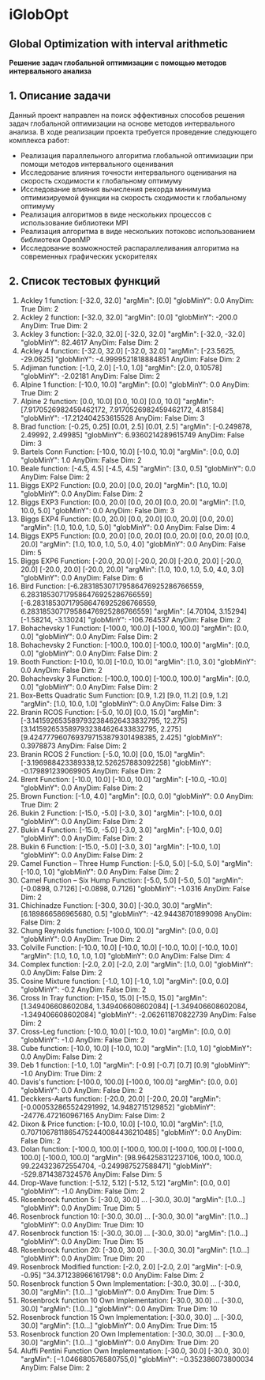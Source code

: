 # iGlobOpt
## Global Optimization with interval arithmetic ###

**Решение задач глобальной оптимизации с помощью методов интервального анализа**

## 1. Описание задачи
Данный проект направлен на поиск эффективных способов решения задач глобальной оптимизации на основе методов интервального анализа. В ходе реализации проекта требуется проведение следующего комплекса работ:
+ Реализация параллельного алгоритма глобальной оптимизации при помощи методов интервального оценивания
+ Исследование влияния точности интервального оценивания на скорость сходимости к глобальному оптимуму
+ Исследование влияния вычисления рекорда минимума оптимизируемой функции на скорость сходимости к глобальному оптимуму
+ Реализация алгоритмов в виде нескольких процессов с использование библиотеки MPI
+ Реализация алгоритма в виде нескольких потоковс использованием библиотеки OpenMP
+ Исследование возможностей распараллеливания алгоритма на современных графических ускорителях

## 2. Список тестовых функций
1. Ackley 1 function: [-32.0, 32.0] "argMin": [0.0] "globMinY": 0.0 AnyDim: True	Dim: 2
2. Ackley 2 function: [-32.0, 32.0] "argMin": [0.0] "globMinY": -200.0 AnyDim: True	Dim: 2
3. Ackley 3 function: [-32.0, 32.0] [-32.0, 32.0] "argMin": [-32.0, -32.0] "globMinY": 82.4617 AnyDim: False	Dim: 2
4. Ackley 4 function: [-32.0, 32.0] [-32.0, 32.0] "argMin": [-23.5625, -29.0625] "globMinY": -4.9999521818884851 AnyDim: False	Dim: 2
5. Adjiman function: [-1.0, 2.0] [-1.0, 1.0] "argMin": [2.0, 0.10578] "globMinY": -2.02181 AnyDim: False	Dim: 2
6. Alpine 1 function: [-10.0, 10.0] "argMin": [0.0] "globMinY": 0.0 AnyDim: True	Dim: 2
7. Alpine 2 function: [0.0, 10.0] [0.0, 10.0] [0.0, 10.0] "argMin": [7.9170526982459462172, 7.9170526982459462172, 4.81584] "globMinY": -17.212404253615528 AnyDim: False	Dim: 3
8. Brad function: [-0.25, 0.25] [0.01, 2.5] [0.01, 2.5] "argMin": [-0.249878, 2.49992, 2.49985] "globMinY": 6.9360214289615749 AnyDim: False	Dim: 3
9. Bartels Conn Function: [-10.0, 10.0] [-10.0, 10.0]  "argMin": [0.0, 0.0] "globMinY": 1.0 AnyDim: False	Dim: 2
10. Beale function: [-4.5, 4.5] [-4.5, 4.5]  "argMin": [3.0, 0.5] "globMinY": 0.0 AnyDim: False	Dim: 2
11. Biggs EXP2 Function: [0.0, 20.0] [0.0, 20.0]  "argMin": [1.0, 10.0] "globMinY": 0.0 AnyDim: False	Dim: 2
12. Biggs EXP3 Function: [0.0, 20.0] [0.0, 20.0] [0.0, 20.0]  "argMin": [1.0, 10.0, 5.0] "globMinY": 0.0 AnyDim: False	Dim: 3
13. Biggs EXP4 Function: [0.0, 20.0] [0.0, 20.0] [0.0, 20.0] [0.0, 20.0]  "argMin": [1.0, 10.0, 1.0, 5.0] "globMinY": 0.0 AnyDim: False	Dim: 4
14. Biggs EXP5 Function: [0.0, 20.0] [0.0, 20.0] [0.0, 20.0] [0.0, 20.0] [0.0, 20.0]  "argMin": [1.0, 10.0, 1.0, 5.0, 4.0] "globMinY": 0.0 AnyDim: False	Dim: 5
15. Biggs EXP6 Function: [-20.0, 20.0] [-20.0, 20.0] [-20.0, 20.0] [-20.0, 20.0] [-20.0, 20.0] [-20.0, 20.0]  "argMin": [1.0, 10.0, 1.0, 5.0, 4.0, 3.0] "globMinY": 0.0 AnyDim: False	Dim: 6
16. Bird Function: [-6.283185307179586476925286766559, 6.283185307179586476925286766559] [-6.283185307179586476925286766559, 6.283185307179586476925286766559]  "argMin": [4.70104, 3.15294] [-1.58214, -3.13024]  "globMinY": -106.764537 AnyDim: False	Dim: 2
17. Bohachevsky 1 Function: [-100.0, 100.0] [-100.0, 100.0]  "argMin": [0.0, 0.0]  "globMinY": 0.0 AnyDim: False	Dim: 2
18. Bohachevsky 2 Function: [-100.0, 100.0] [-100.0, 100.0]  "argMin": [0.0, 0.0]  "globMinY": 0.0 AnyDim: False	Dim: 2
19. Booth Function: [-10.0, 10.0] [-10.0, 10.0]  "argMin": [1.0, 3.0]  "globMinY": 0.0 AnyDim: False	Dim: 2
20. Bohachevsky 3 Function: [-100.0, 100.0] [-100.0, 100.0]  "argMin": [0.0, 0.0]  "globMinY": 0.0 AnyDim: False	Dim: 2
21. Box-Betts Quadratic Sum Function: [0.9, 1.2] [9.0, 11.2] [0.9, 1.2]  "argMin": [1.0, 10.0, 1.0] "globMinY": 0.0 AnyDim: False	Dim: 3
22. Branin RCOS Function: [-5.0, 10.0] [0.0, 15.0]  "argMin": [-3.1415926535897932384626433832795, 12.275] [3.1415926535897932384626433832795, 2.275] [9.4247779607693797153879301498385, 2.425]  "globMinY": 0.3978873 AnyDim: False	Dim: 2
23. Branin RCOS 2 Function: [-5.0, 10.0] [0.0, 15.0]  "argMin": [-3.196988423389338,12.526257883092258]  "globMinY": -0.179891239069905 AnyDim: False	Dim: 2
24. Brent Function: [-10.0, 10.0] [-10.0, 10.0]  "argMin": [-10.0, -10.0]  "globMinY": 0.0 AnyDim: False	Dim: 2
25. Brown Function: [-1.0, 4.0]  "argMin": [0.0, 0.0]  "globMinY": 0.0 AnyDim: True	Dim: 2
26. Bukin 2 Function: [-15.0, -5.0] [-3.0, 3.0]  "argMin": [-10.0, 0.0]  "globMinY": 0.0 AnyDim: False	Dim: 2
27. Bukin 4 Function: [-15.0, -5.0] [-3.0, 3.0]  "argMin": [-10.0, 0.0]  "globMinY": 0.0 AnyDim: False	Dim: 2
28. Bukin 6 Function: [-15.0, -5.0] [-3.0, 3.0]  "argMin": [-10.0, 1.0]  "globMinY": 0.0 AnyDim: False	Dim: 2
29. Camel Function – Three Hump Function: [-5.0, 5.0] [-5.0, 5.0]  "argMin": [-10.0, 1.0]  "globMinY": 0.0 AnyDim: False	Dim: 2
30. Camel Function – Six Hump Function: [-5.0, 5.0] [-5.0, 5.0]  "argMin": [-0.0898, 0.7126] [-0.0898, 0.7126]  "globMinY": -1.0316 AnyDim: False	Dim: 2
31. Chichinadze Function: [-30.0, 30.0] [-30.0, 30.0]  "argMin": [6.189866586965680, 0.5]   "globMinY": -42.94438701899098 AnyDim: False	Dim: 2
32. Chung Reynolds function: [-100.0, 100.0]  "argMin": [0.0, 0.0]   "globMinY": 0.0 AnyDim: True	Dim: 2
33. Colville Function: [-10.0, 10.0] [-10.0, 10.0] [-10.0, 10.0] [-10.0, 10.0] "argMin": [1.0, 1.0, 1.0, 1.0]   "globMinY": 0.0 AnyDim: False	Dim: 4
34. Complex function: [-2.0, 2.0] [-2.0, 2.0] "argMin": [1.0, 0.0]   "globMinY": 0.0 AnyDim: False	Dim: 2
35. Cosine Mixture function: [-1.0, 1.0] [-1.0, 1.0] "argMin": [0.0, 0.0]   "globMinY": -0.2 AnyDim: False	Dim: 2
36. Cross In Tray function: [-15.0, 15.0] [-15.0, 15.0] "argMin": [1.349406608602084, 1.349406608602084] [-1.349406608602084, -1.349406608602084]   "globMinY": -2.062611870822739 AnyDim: False	Dim: 2
37. Cross-Leg function: [-10.0, 10.0] [-10.0, 10.0] "argMin": [0.0, 0.0]    "globMinY": -1.0 AnyDim: False	Dim: 2
38. Cube function: [-10.0, 10.0] [-10.0, 10.0] "argMin": [1.0, 1.0]    "globMinY": 0.0 AnyDim: False	Dim: 2
39. Deb 1 function: [-1.0, 1.0] "argMin": [-0.9] [-0.7] [0.7] [0.9]  "globMinY": -1.0 AnyDim: True	Dim: 2
40. Davis's function: [-100.0, 100.0] [-100.0, 100.0] "argMin": [0.0, 0.0]    "globMinY": 0.0 AnyDim: False	Dim: 2
41. Deckkers-Aarts function: [-20.0, 20.0] [-20.0, 20.0] "argMin": [-0.000532865524291992, 14.9482715129852]  "globMinY": -24776.472160967165 AnyDim: False	Dim: 2
42. Dixon & Price function: [-10.0, 10.0] [-10.0, 10.0] "argMin": [1.0, 0.70710678118654752440084436210485] "globMinY": 0.0 AnyDim: False	Dim: 2
43. Dolan function: [-100.0, 100.0] [-100.0, 100.0] [-100.0, 100.0] [-100.0, 100.0] [-100.0, 100.0] "argMin": [98.964258312237106, 100.0, 100.0, 99.224323672554704, -0.249987527588471] "globMinY": -529.8714387324576 AnyDim: False	Dim: 5
44. Drop-Wave function: [-5.12, 5.12] [-5.12, 5.12]  "argMin": [0.0, 0.0] "globMinY": -1.0 AnyDim: False	Dim: 2
45. Rosenbrock function 5: [-30.0, 30.0] ... [-30.0, 30.0]   "argMin": [1.0...] "globMinY": 0.0 AnyDim: True	Dim: 5
46. Rosenbrock function 10: [-30.0, 30.0] ... [-30.0, 30.0]   "argMin": [1.0...] "globMinY": 0.0 AnyDim: True	Dim: 10
47. Rosenbrock function 15: [-30.0, 30.0] ... [-30.0, 30.0]   "argMin": [1.0...] "globMinY": 0.0 AnyDim: True	Dim: 15
48. Rosenbrock function 20: [-30.0, 30.0] ... [-30.0, 30.0]   "argMin": [1.0...] "globMinY": 0.0 AnyDim: True	Dim: 20
49. Rosenbrock Modified function: [-2.0, 2.0] [-2.0, 2.0]   "argMin": [-0.9, -0.95] "34.371238966161798": 0.0 AnyDim: False	Dim: 2
50. Rosenbrock function 5 Own Implementation: [-30.0, 30.0] ... [-30.0, 30.0]   "argMin": [1.0...] "globMinY": 0.0 AnyDim: True	Dim: 5
51. Rosenbrock function 10 Own Implementation: [-30.0, 30.0] ... [-30.0, 30.0]   "argMin": [1.0...] "globMinY": 0.0 AnyDim: True	Dim: 10
52. Rosenbrock function 15 Own Implementation: [-30.0, 30.0] ... [-30.0, 30.0]   "argMin": [1.0...] "globMinY": 0.0 AnyDim: True	Dim: 15
53. Rosenbrock function 20 Own Implementation: [-30.0, 30.0] ... [-30.0, 30.0]   "argMin": [1.0...] "globMinY": 0.0 AnyDim: True	Dim: 20
54. Aluffi Pentini Function Own Implementation: [-30.0, 30.0] [-30.0, 30.0]   "argMin": [−1.046680576580755,0] "globMinY": −0.352386073800034 AnyDim: False	Dim: 2


